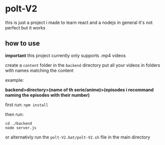 # polt-V2

this is just a project i made to learn react and a nodejs in general
it's not perfect but it works

## how to use

**important** this project currently only supports .mp4 videos

create a `content` folder in the `backend` directory
put all your videos in folders with names matching the content

example:

**backend>directory>(name of th serie/anime)>(episodes i recommand naming the episodes with their number)**

first run:
`npm install`

then run: 
```
cd ./backend
node server.js
```

or alternativly run the `polt-V2.bat/polt-V2.sh` file in the main directory

